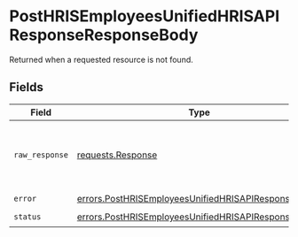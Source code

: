 # PostHRISEmployeesUnifiedHRISAPIResponseResponseBody

Returned when a requested resource is not found.


## Fields

| Field                                                                                                                        | Type                                                                                                                         | Required                                                                                                                     | Description                                                                                                                  |
| ---------------------------------------------------------------------------------------------------------------------------- | ---------------------------------------------------------------------------------------------------------------------------- | ---------------------------------------------------------------------------------------------------------------------------- | ---------------------------------------------------------------------------------------------------------------------------- |
| `raw_response`                                                                                                               | [requests.Response](https://requests.readthedocs.io/en/latest/api/#requests.Response)                                        | :heavy_minus_sign:                                                                                                           | Raw HTTP response; suitable for custom response parsing                                                                      |
| `error`                                                                                                                      | [errors.PostHRISEmployeesUnifiedHRISAPIResponseError](../../models/errors/posthrisemployeesunifiedhrisapiresponseerror.md)   | :heavy_check_mark:                                                                                                           | N/A                                                                                                                          |
| `status`                                                                                                                     | [errors.PostHRISEmployeesUnifiedHRISAPIResponseStatus](../../models/errors/posthrisemployeesunifiedhrisapiresponsestatus.md) | :heavy_check_mark:                                                                                                           | N/A                                                                                                                          |